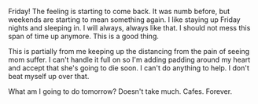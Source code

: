 Friday! The feeling is starting to come back. It was numb before, but weekends are starting to mean something again. I like staying up Friday nights and sleeping in. I will always, always like that. I should not mess this span of time up anymore. This is a good thing.

This is partially from me keeping up the distancing from the pain of seeing mom suffer. I can't handle it full on so I'm adding padding around my heart and accept that she's going to die soon. I can't do anything to help. I don't beat myself up over that.

What am I going to do tomorrow? Doesn't take much. Cafes. Forever.
